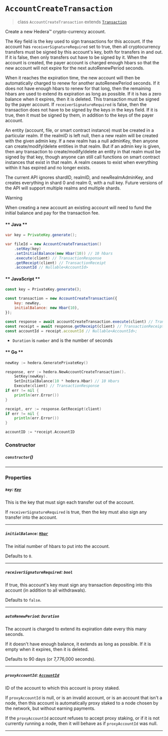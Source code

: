 # `AccountCreateTransaction`

> class `AccountCreateTransaction` extends [`Transaction`](reference/core/Transaction.md)

Create a new Hedera™ crypto-currency account.

The Key field is the key used to sign transactions for this account. If the
account has `receiverSignatureRequired` set to true, then all cryptocurrency
transfers must be signed by this account's key, both for transfers in and out.
If it is false, then only transfers out have to be signed by it. When the
account is created, the payer account is charged enough hbars so that the
new account will not expire for the next autoRenewPeriod seconds.

When it reaches the expiration time, the new account will then be automatically
charged to renew for another autoRenewPeriod seconds. If it does not have
enough hbars to renew for that long, then the remaining hbars are used to
extend its expiration as long as possible. If it is has a zero balance when
it expires, then it is deleted. This transaction must be signed by the payer
account. If `receiverSignatureRequired` is false, then the transaction does not
have to be signed by the keys in the keys field. If it is true, then it must be
signed by them, in addition to the keys of the payer account.

An entity (account, file, or smart contract instance) must be created in a
particular realm. If the realmID is left null, then a new realm will be created
with the given admin key. If a new realm has a null adminKey, then anyone can
create/modify/delete entities in that realm. But if an admin key is given,
then any transaction to create/modify/delete an entity in that realm must be
signed by that key, though anyone can still call functions on smart contract
instances that exist in that realm. A realm ceases to exist when everything
within it has expired and no longer exists.

The current API ignores shardID, realmID, and newRealmAdminKey,
and creates everything in shard 0 and realm 0, with a null key.
Future versions of the API will support multiple realms and multiple shards.

> [!WARNING]
> When creating a new account an existing account will need to fund the initial
> balance and pay for the transaction fee.

<!-- tabs:start -->

#### ** Java **

```java
var key = PrivateKey.generate();

var fileId = new AccountCreateTransaction()
    .setKey(key)
    .setInitialBalance(new Hbar(10)) // 10 hbars
    .execute(client) // TransactionResponse
    .getReceipt(client) // TransactionReceipt
    .accountId // Nullable<AccountId>
```

#### ** JavaScript **

```javascript
const key = PrivateKey.generate();

const transaction = new AccountCreateTransaction({
    key: newKey,
    initialBalance: new Hbar(10),
});

const response = await accountCreateTransaction.execute(client) // TransactionResponse;
const receipt = await response.getReceipt(client) // TransactionReceipt;
const accountId = receipt.accountId // Nullable<AccountId>;
```

- `Duration` is `number` and is the number of seconds

#### ** Go **

```go
newKey := hedera.GeneratePrivateKey()

response, err := hedera.NewAccountCreateTransaction().
    SetKey(newKey).
    SetInitialBalance(10 * hedera.Hbar) // 10 Hbars
    Execute(client) // TransactionResponse
if err != nil {
    println(err.Error())
}

receipt, err := response.GetReceipt(client)
if err != nil {
    println(err.Error())
}

accountID := *receipt.AccountID
```

<!-- tabs:end -->

### Constructor

##### `constructor`()

---

### Properties

##### `key`: [`Key`](reference/cryptography/Key.md)

This is the key that must sign each transfer out of the account.

If `receiverSignatureRequired` is true, then the key must also sign
any transfer into the account.

---

##### `initialBalance`: [`Hbar`](reference/Hbar.md)

The initial number of hbars to put into the account.

Defaults to `0`.

---

##### `receiverSignatureRequired`: `bool`

If true, this account's key must sign any transaction depositing
into this account (in addition to all withdrawals).

Defaults to `false`.

---

##### `autoRenewPeriod`: `Duration`

The account is charged to extend its expiration date every this many seconds.

If it doesn't have enough balance, it extends as long as possible.
If it is empty when it expires, then it is deleted.

Defaults to 90 days (or 7,776,000 seconds).

---

##### `proxyAccountId`: [`AccountId`](reference/AccountId.md)

ID of the account to which this account is proxy staked.

If `proxyAccountId` is null, or is an invalid account, or is an
account that isn't a node, then this account is automatically proxy staked
to a node chosen by the network, but without earning payments.

If the `proxyAccountId` account refuses to accept proxy staking, or if it is
not currently running a node, then it will behave as
if `proxyAccountId` was null.

---

